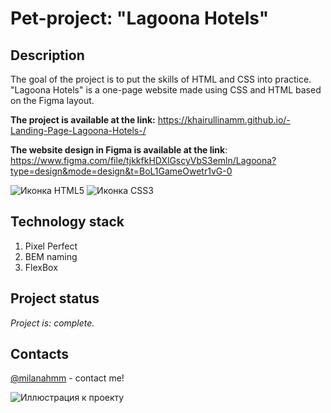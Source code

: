 # Pet-project: "Lagoona Hotels"

## Description
The goal of the project is to put the skills of HTML and CSS into practice. "Lagoona Hotels" is a one-page website made using CSS and HTML based on the Figma layout.

**The project is available at the link:** https://khairullinamm.github.io/-Landing-Page-Lagoona-Hotels-/

**The website design in Figma is available at the link**: https://www.figma.com/file/tjkkfkHDXlGscyVbS3emln/Lagoona?type=design&mode=design&t=BoL1GameOwetr1vG-0

![Иконка HTML5](https://img.shields.io/badge/HTML5-E34F26?style=for-the-badge&logo=html5&logoColor=white)
![Иконка CSS3](https://img.shields.io/badge/CSS3-1572B6?style=for-the-badge&logo=css3&logoColor=white)

## Technology stack

1. Pixel Perfect
2. BEM naming
3. FlexBox
   
## Project status
_Project is: complete._

## Contacts
[@milanahmm](https://t.me/milanahmm) - contact me!

![Иллюстрация к проекту](https://github.com/khairullinamm/-Landing-Page-Lagoona-Hotels-/raw/main/figma.png)
